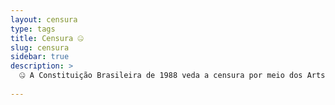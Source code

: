 ```yaml
---
layout: censura
type: tags
title: Censura 🤐
slug: censura
sidebar: true
description: >
  🤐 A Constituição Brasileira de 1988 veda a censura por meio dos Arts. 5º (incisos IV, IX e XIV, garantindo livre manifestação do pensamento e expressão sem censura prévia) e 220 (caput e §§1º-2º, proibindo restrições políticas, ideológicas ou artísticas à comunicação social). Esses dispositivos promovem a liberdade de expressão como pilar democrático.
  
---
```

